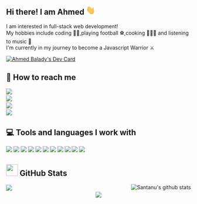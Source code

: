 ## Hi there! I am Ahmed <img src="https://raw.githubusercontent.com/ABSphreak/ABSphreak/master/gifs/Hi.gif" width="25px" height="25px">
I am interested in full-stack web development! <br>
My hobbies include coding 👨‍💻,playing football ⚽,cooking 👨🏻‍🍳 and listening to music 🎵 <br>
I'm currently in my journey to become a Javascript Warrior ⚔


<a href="https://app.daily.dev/ahmedDev20"><img src="https://api.daily.dev/devcards/b77498d699e1475a8dd51cca82412a72.png?r=zv9" width="300" alt="Ahmed Balady's Dev Card"/></a>


## 📧 How to reach me
<p align="left">
  <a target="_blank"href="https://www.linkedin.com/in/ahmed-balady-940516193/"><img src="https://img.shields.io/badge/linkedin-%230077B5.svg?&style=for-the-badge&logo=linkedin&logoColor=white" /></a>&nbsp;&nbsp;&nbsp;&nbsp;<br/>
  <a href="https://twitter.com/ahmed_balady"><img src="https://img.shields.io/badge/-TWITTER-1ca0f1?&style=for-the-badge&logo=twitter&logoColor=white"/></a>&nbsp;&nbsp;&nbsp;&nbsp;<br/>
  <a target="_blank"href="https://github.com/ahmedDev20/ahmedDev20"><img src="https://img.shields.io/badge/GitHub-black.svg?&style=for-the-badge&logo=github&logoColor=white" /></a>&nbsp;&nbsp;&nbsp;&nbsp;<br/>
  <a href="mailto:baladyahmed19@gmail.com"><img src="https://img.shields.io/badge/gmail-%23D14836.svg?&style=for-the-badge&logo=gmail&logoColor=white" /></a>&nbsp;&nbsp;&nbsp;&nbsp; 
</p>

## 💻 Tools and languages I work with
<div align items="left">
<img src="https://img.icons8.com/color/48/000000/javascript.png"/>
<img src="https://img.icons8.com/color/48/000000/html-5.png"/>
<img src="https://img.icons8.com/color/48/000000/css3.png"/>
<img src="https://img.icons8.com/color/48/000000/react-native.png"/> 
<img src="https://img.icons8.com/color/48/000000/nextjs.png"/>
<img src="https://img.icons8.com/color/48/000000/redux.png"/>
<img src="https://img.icons8.com/color/48/000000/nodejs.png"/>
<img src="https://img.icons8.com/color/48/000000/visual-studio-code-2019.png"/>
<img src="https://img.icons8.com/color/48/000000/firebase.png"/>
<img src="https://img.icons8.com/color/48/000000/git.png"/>
<img src="https://img.icons8.com/color/48/000000/docker.png"/>
</div>

## <img width="32" height="32" src="https://img.icons8.com/ios-filled/50/000000/github.png"/>  GitHub Stats
<a href="https://github.com/SantanuxD">
  <img align="center" src="https://github-readme-stats.vercel.app/api/top-langs/?username=ahmedDev20&hide_langs_below=1" />
</a>
<a href="https://github.com/SantanuxD" align="right">
 <img align="right" src="https://github-readme-stats.vercel.app/api?username=ahmedDev20&show_icons=true" alt="Santanu's github stats"/>
</a>

<div align="center">
  <img align="center"  src="https://gpvc.arturio.dev/ahmedDev20" />
</div>
